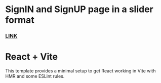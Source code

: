 # SignIN and SignUP page in a slider format

### [LINK](https://accredian-frontend-task-cyan.vercel.app/)


# React + Vite

This template provides a minimal setup to get React working in Vite with HMR and some ESLint rules.
